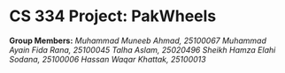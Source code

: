 # CS 334 Project: PakWheels

**Group Members:**
*Muhammad Muneeb Ahmad, 25100067*
*Muhammad Ayain Fida Rana, 25100045*
*Talha Aslam, 25020496*
*Sheikh Hamza Elahi Sodana, 25100006*
*Hassan Waqar Khattak, 25100013*
